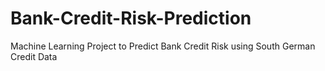 # Bank-Credit-Risk-Prediction
Machine Learning Project to Predict Bank Credit Risk using South German Credit Data
